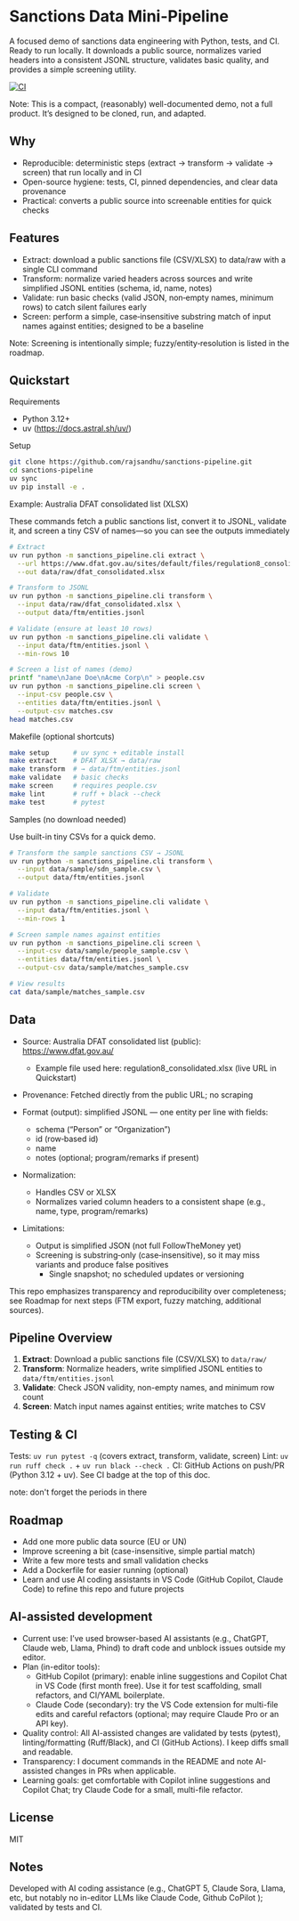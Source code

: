 # Sanctions Data Mini-Pipeline

A focused demo of sanctions data engineering with Python, tests, and CI. Ready to run locally. It downloads a public source, normalizes varied headers into a consistent JSONL structure, validates basic quality, and provides a simple screening utility.

[![CI](https://github.com/rajsandhu/sanctions-pipeline/actions/workflows/ci.yml/badge.svg)](https://github.com/rajsandhu/sanctions-pipeline/actions/workflows/ci.yml)

Note: This is a compact, (reasonably) well-documented demo, not a full product. It’s designed to be cloned, run, and adapted.

## Why

- Reproducible: deterministic steps (extract → transform → validate → screen) that run locally and in CI
- Open-source hygiene: tests, CI, pinned dependencies, and clear data provenance
- Practical: converts a public source into screenable entities for quick checks

## Features

- Extract: download a public sanctions file (CSV/XLSX) to data/raw with a single CLI command
- Transform: normalize varied headers across sources and write simplified JSONL entities (schema, id, name, notes)
- Validate: run basic checks (valid JSON, non‑empty names, minimum rows) to catch silent failures early
- Screen: perform a simple, case‑insensitive substring match of input names against entities; designed to be a baseline

Note: Screening is intentionally simple; fuzzy/entity‑resolution is listed in the roadmap.



## Quickstart

Requirements
- Python 3.12+
- uv (https://docs.astral.sh/uv/)

Setup
```bash
git clone https://github.com/rajsandhu/sanctions-pipeline.git
cd sanctions-pipeline
uv sync
uv pip install -e .
```

Example: Australia DFAT consolidated list (XLSX)

These commands fetch a public sanctions list, convert it to JSONL, validate it, and screen a tiny CSV of names—so you can see the outputs immediately

```bash
# Extract
uv run python -m sanctions_pipeline.cli extract \
  --url https://www.dfat.gov.au/sites/default/files/regulation8_consolidated.xlsx \
  --out data/raw/dfat_consolidated.xlsx

# Transform to JSONL
uv run python -m sanctions_pipeline.cli transform \
  --input data/raw/dfat_consolidated.xlsx \
  --output data/ftm/entities.jsonl

# Validate (ensure at least 10 rows)
uv run python -m sanctions_pipeline.cli validate \
  --input data/ftm/entities.jsonl \
  --min-rows 10

# Screen a list of names (demo)
printf "name\nJane Doe\nAcme Corp\n" > people.csv
uv run python -m sanctions_pipeline.cli screen \
  --input-csv people.csv \
  --entities data/ftm/entities.jsonl \
  --output-csv matches.csv
head matches.csv
```

Makefile (optional shortcuts)

```bash
make setup      # uv sync + editable install
make extract    # DFAT XLSX → data/raw
make transform  # → data/ftm/entities.jsonl
make validate   # basic checks
make screen     # requires people.csv
make lint       # ruff + black --check
make test       # pytest
```
Samples (no download needed)

Use built-in tiny CSVs for a quick demo.

```bash
# Transform the sample sanctions CSV → JSONL
uv run python -m sanctions_pipeline.cli transform \
  --input data/sample/sdn_sample.csv \
  --output data/ftm/entities.jsonl

# Validate
uv run python -m sanctions_pipeline.cli validate \
  --input data/ftm/entities.jsonl \
  --min-rows 1

# Screen sample names against entities
uv run python -m sanctions_pipeline.cli screen \
  --input-csv data/sample/people_sample.csv \
  --entities data/ftm/entities.jsonl \
  --output-csv data/sample/matches_sample.csv

# View results
cat data/sample/matches_sample.csv
```

## Data

- Source: Australia DFAT consolidated list (public): https://www.dfat.gov.au/

  - Example file used here: regulation8_consolidated.xlsx (live URL in Quickstart)

- Provenance: Fetched directly from the public URL; no scraping

- Format (output): simplified JSONL — one entity per line with fields:
  - schema (“Person” or “Organization”)
  - id (row‑based id)
  - name
  - notes (optional; program/remarks if present)
- Normalization:
  - Handles CSV or XLSX
  - Normalizes varied column headers to a consistent shape (e.g., name, type, program/remarks)
- Limitations:
  - Output is simplified JSON (not full FollowTheMoney yet)
  - Screening is substring‑only (case‑insensitive), so it may miss variants and produce false positives
    - Single snapshot; no scheduled updates or versioning

This repo emphasizes transparency and reproducibility over completeness; see Roadmap for next steps (FTM export, fuzzy matching, additional sources).

## Pipeline Overview

1. **Extract**: Download a public sanctions file (CSV/XLSX) to `data/raw/`
2. **Transform**: Normalize headers, write simplified JSONL entities to `data/ftm/entities.jsonl`
3. **Validate**: Check JSON validity, non-empty names, and minimum row count
4. **Screen**: Match input names against entities; write matches to CSV

## Testing & CI
Tests: `uv run pytest -q` (covers extract, transform, validate, screen)
Lint: `uv run ruff check .` + `uv run black --check .`
CI: GitHub Actions on push/PR (Python 3.12 + uv). See CI badge at the top of this doc.

note: don't forget the periods in there

## Roadmap

- Add one more public data source (EU or UN)
- Improve screening a bit (case-insensitive, simple partial match)
- Write a few more tests and small validation checks
- Add a Dockerfile for easier running (optional)
- Learn and use AI coding assistants in VS Code (GitHub Copilot, Claude Code) to refine this repo and future projects

## AI-assisted development

- Current use: I’ve used browser-based AI assistants (e.g., ChatGPT, Claude web, Llama, Phind) to draft code and unblock issues outside my editor.
- Plan (in-editor tools):
    - GitHub Copilot (primary): enable inline suggestions and Copilot Chat in VS Code (first month free). Use it for test scaffolding, small refactors, and CI/YAML boilerplate.
    - Claude Code (secondary): try the VS Code extension for multi-file edits and careful refactors (optional; may require Claude Pro or an API key).
- Quality control: All AI-assisted changes are validated by tests (pytest), linting/formatting (Ruff/Black), and CI (GitHub Actions). I keep diffs small and readable.
- Transparency: I document commands in the README and note AI-assisted changes in PRs when applicable.
- Learning goals: get comfortable with Copilot inline suggestions and Copilot Chat; try Claude Code for a small, multi-file refactor.


## License

MIT

## Notes

Developed with AI coding assistance (e.g., ChatGPT 5, Claude Sora, Llama, etc, but notably no in-editor LLMs like Claude Code, Github CoPilot ); validated by tests and CI.